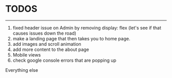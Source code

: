 # TODOS

---

1. fixed header issue on Admin by removing display: flex (let's see if that causes issues down the road)
2. make a landing page that then takes you to home page.
3. add images and scroll animation
4. add more content to the about page
5. Mobile views
6. check google console errors that are popping up

Everything else

